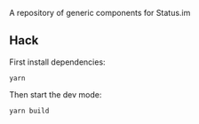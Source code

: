 A repository of generic components for Status.im

## Hack

First install dependencies:

`yarn` 

Then start the dev mode:

`yarn build`